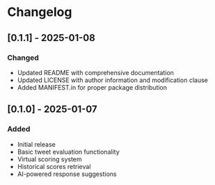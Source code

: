 # Changelog

## [0.1.1] - 2025-01-08

### Changed
- Updated README with comprehensive documentation
- Updated LICENSE with author information and modification clause
- Added MANIFEST.in for proper package distribution

## [0.1.0] - 2025-01-07

### Added
- Initial release
- Basic tweet evaluation functionality
- Virtual scoring system
- Historical scores retrieval
- AI-powered response suggestions 